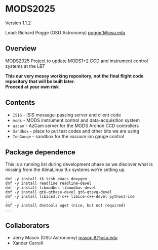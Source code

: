 # MODS2025
Version 1.1.2

Lead: Richard Pogge (OSU Astronomy) pogge.1@osu.edu

## Overview
MODS2025 Project to update MODS1+2 CCD and instrument control systems at the LBT

**This our very messy working repository, not the final flight code repository that will be built later.  
Proceed at your own risk**

## Contents

  * `ISIS` - ISIS message-passing server and client code
  * `mods` - MODS instrument control and data-acquisition system
  * `azcam` - AzCam server for the MODS Archon CCD controllers
  * `Sandbox` - place to put test codes and other bits we are using
  * `IonGauge` - sandbox for the vacuum ion gauge control

## Package dependence

This is a running list during development phase as we discover what is missing from the 
AlmaLinux 9.x systems we're setting up.

```shell
dnf -y install tk tcsh emacs doxygen
dnf -y install readline readline-devel
dnf -y install libmodbus libmodbus-devel
dnf -y install qt6-qtbase-devel qt6-qtsvg-devel
dnf -y install libice3.7-c++ libice-c++-devel python3-ice
...
dnf -y install dnstools wget (nice, but not required)
...
```
## Collaborators
- Jerry Mason (OSU Astronomy) mason.8@osu.edu
- Xander Carroll
